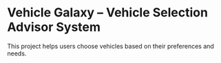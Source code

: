 # Vehicle Galaxy – Vehicle Selection Advisor System

This project helps users choose vehicles based on their preferences and needs.
